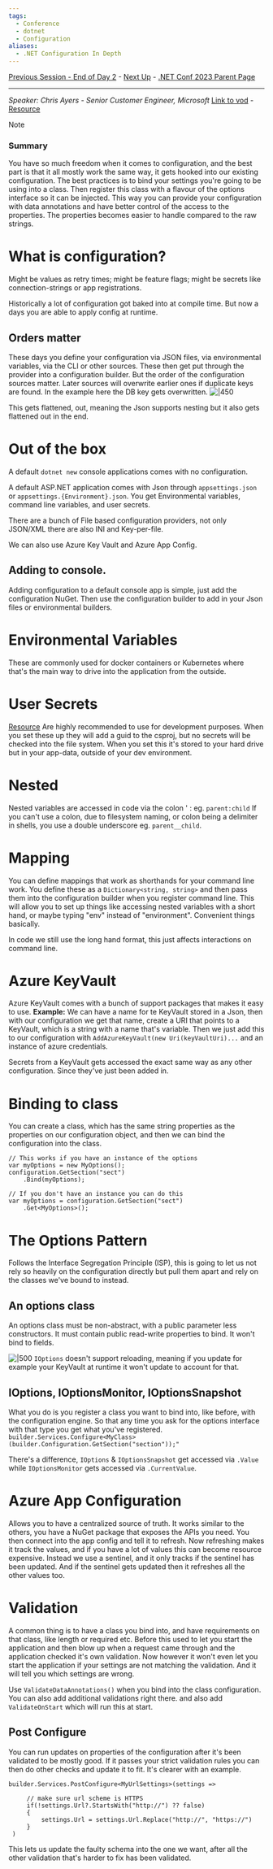 ```yaml
---
tags:
  - Conference
  - dotnet
  - Configuration
aliases:
  - .NET Configuration In Depth
---
```

[Previous Session - End of Day 2](../Day%202/Migrating%20.NET%20applications%20to%20Azure.md) - [Next Up](Dynamic%20PGO.md) - [.NET Conf 2023 Parent Page](../README.md)

---
_Speaker: Chris Ayers - Senior Customer Engineer, Microsoft_
[Link to vod](https://www.youtube.com/watch?v=aOXaBZFB0-0) - [Resource](https://learn.microsoft.com/en-us/dotnet/core/extensions/configuration)

>[!note]
>### Summary
>You have so much freedom when it comes to configuration, and the best part is that it all mostly work the same way, it gets hooked into our existing configuration. The best practices is to bind your settings you're going to be using into a class. Then register this class with a flavour of the options interface so it can be injected. This way you can provide your configuration with data annotations and have better control of the access to the properties. The properties becomes easier to handle compared to the raw strings.

# What is configuration?
Might be values as retry times; might be feature flags; might be secrets like connection-strings or app registrations.

Historically a lot of configuration got baked into at compile time. But now a days you are able to apply config at runtime. 
## Orders matter
These days you define your configuration via JSON files, via environmental variables, via the CLI or other sources. These then get put through the provider into a configuration builder. But the order of the configuration sources matter. Later sources will overwrite earlier ones if duplicate keys are found. In the example here the DB key gets overwritten.
![|450](../_Files/dotnetconf-23/dotnetconf-23-config-order.png)

This gets flattened, out, meaning the Json supports nesting but it also gets flattened out in the end. 
# Out of the box
A default `dotnet new` console applications comes with no configuration. 

A default ASP.NET application comes with Json through `appsettings.json` or `appsettings.{Environment}.json`. You get Environmental variables, command line variables, and user secrets. 

There are a bunch of File based configuration providers, not only JSON/XML there are also INI and Key-per-file.

We can also use Azure Key Vault and Azure App Config.
## Adding to console.
Adding configuration to a default console app is simple, just add the configuration NuGet. Then use the configuration builder to add in your Json files or environmental builders. 
# Environmental Variables
These are commonly used for docker containers or Kubernetes where that's the main way to drive into the application from the outside.
# User Secrets
[Resource](https://learn.microsoft.com/en-us/aspnet/core/security/app-secrets?view=aspnetcore-8.0&tabs=windows)
Are highly recommended to use for development purposes. When you set these up they will add a guid to the csproj, but no secrets will be checked into the file system. When you set this it's stored to your hard drive but in your app-data, outside of your dev environment. 
# Nested
Nested variables are accessed in code via the colon ' :  eg. `parent:child`
If you can't use a colon, due to filesystem naming, or colon being a delimiter in shells, you use a double underscore eg. `parent__child`.
# Mapping
You can define mappings that work as shorthands for your command line work. You define these as a `Dictionary<string, string>` and then pass them into the configuration builder when you register command line. This will allow you to set up things like accessing nested variables with a short hand, or maybe typing "env" instead of "environment". Convenient things basically. 

In code we still use the long hand format, this just affects interactions on command line.
# Azure KeyVault
Azure KeyVault comes with a bunch of support packages that makes it easy to use. 
**Example:** We can have a name for te KeyVault stored in a Json, then with our configuration we get that name, create a URI that points to a KeyVault, which is a string with a name that's variable. Then we just add this to our configuration with `AddAzureKeyVault(new Uri(keyVaultUri)...` and 
an instance of azure credentials.

Secrets from a KeyVault gets accessed the exact same way as any other configuration. Since they've just been added in.
# Binding to class
You can create a class, which has the same string properties as the properties on our configuration object, and then we can bind the configuration into the class. 

```Csharp
// This works if you have an instance of the options
var myOptions = new MyOptions();
configuration.GetSection("sect")
	.Bind(myOptions);
	
// If you don't have an instance you can do this
var myOptions = configuration.GetSection("sect")
	.Get<MyOptions>();
```
# The Options Pattern
Follows the Interface Segregation Principle (ISP), this is going to let us not rely so heavily on the configuration directly but pull them apart and rely on the classes we've bound to instead.
## An options class
An options class must be non-abstract, with a public parameter less constructors. It must contain public read-write properties to bind. It won't bind to fields.

![|500](../_Files/dotnetconf-23/dotnetconf-23-ioptions.png)
`IOptions` doesn't support reloading, meaning if you update for example your KeyVault at runtime it won't update to account for that.

## IOptions, IOptionsMonitor, IOptionsSnapshot
What you do is you register a class you want to bind into, like before, with the configuration engine. So that any time you ask for the options interface with that type you get what you've registered.
`builder.Services.Configure<MyClass>(builder.Configuration.GetSection("section"));"`

There's a difference, `IOptions` & `IOptionsSnapshot` get accessed via `.Value` while `IOptionsMonitor` gets accessed via `.CurrentValue`.
# Azure App Configuration
Allows you to have a centralized source of truth. It works similar to the others, you have a NuGet package that exposes the APIs you need. You then connect into the app config and tell it to refresh. Now refreshing makes it track the values, and if you have a lot of values this can become resource expensive. Instead we use a sentinel, and it only tracks if the sentinel has been updated. And if the sentinel gets updated then it refreshes all the other values too.
# Validation
A common thing is to have a class you bind into, and have requirements on that class, like length or required etc. Before this used to let you start the application and then blow up when a request came through and the application checked it's own validation. Now however it won't even let you start the application if your settings are not matching the validation. And it will tell you which settings are wrong.

Use `ValidateDataAnnotations()` when you bind into the class configuration. You can also add additional validations right there. and also add `ValidateOnStart` which will run this at start.

## Post Configure
You can run updates on properties of the configuration after it's been validated to be mostly good. If it passes your strict validation rules you can then do other checks and update it to fit.
It's clearer with an example. 

```Csharp
builder.Services.PostConfigure<MyUrlSettings>(settings =>

	 // make sure url scheme is HTTPS
	 if(!settings.Url?.StartsWith("http://") ?? false)
	 {
		 settings.Url = settings.Url.Replace("http://", "https://")
	 }
 )
```

This lets us update the faulty schema into the one we want, after all the other validation that's harder to fix has been validated.